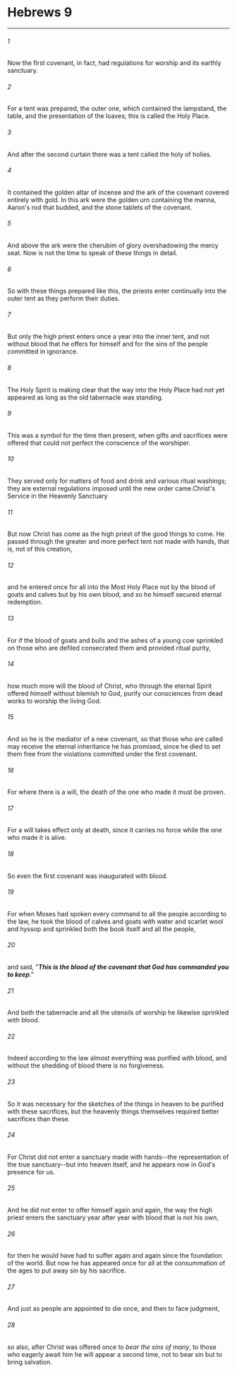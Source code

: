 # Hebrews 9
***



###### 1 
Now the first covenant, in fact, had regulations for worship and its earthly sanctuary. 

###### 2 
For a tent was prepared, the outer one, which contained the lampstand, the table, and the presentation of the loaves; this is called the Holy Place. 

###### 3 
And after the second curtain there was a tent called the holy of holies. 

###### 4 
It contained the golden altar of incense and the ark of the covenant covered entirely with gold. In this ark were the golden urn containing the manna, Aaron's rod that budded, and the stone tablets of the covenant. 

###### 5 
And above the ark were the cherubim of glory overshadowing the mercy seat. Now is not the time to speak of these things in detail. 

###### 6 
So with these things prepared like this, the priests enter continually into the outer tent as they perform their duties. 

###### 7 
But only the high priest enters once a year into the inner tent, and not without blood that he offers for himself and for the sins of the people committed in ignorance. 

###### 8 
The Holy Spirit is making clear that the way into the Holy Place had not yet appeared as long as the old tabernacle was standing. 

###### 9 
This was a symbol for the time then present, when gifts and sacrifices were offered that could not perfect the conscience of the worshiper. 

###### 10 
They served only for matters of food and drink and various ritual washings; they are external regulations imposed until the new order came.Christ's Service in the Heavenly Sanctuary 

###### 11 
But now Christ has come as the high priest of the good things to come. He passed through the greater and more perfect tent not made with hands, that is, not of this creation, 

###### 12 
and he entered once for all into the Most Holy Place not by the blood of goats and calves but by his own blood, and so he himself secured eternal redemption. 

###### 13 
For if the blood of goats and bulls and the ashes of a young cow sprinkled on those who are defiled consecrated them and provided ritual purity, 

###### 14 
how much more will the blood of Christ, who through the eternal Spirit offered himself without blemish to God, purify our consciences from dead works to worship the living God. 

###### 15 
And so he is the mediator of a new covenant, so that those who are called may receive the eternal inheritance he has promised, since he died to set them free from the violations committed under the first covenant. 

###### 16 
For where there is a will, the death of the one who made it must be proven. 

###### 17 
For a will takes effect only at death, since it carries no force while the one who made it is alive. 

###### 18 
So even the first covenant was inaugurated with blood. 

###### 19 
For when Moses had spoken every command to all the people according to the law, he took the blood of calves and goats with water and scarlet wool and hyssop and sprinkled both the book itself and all the people, 

###### 20 
and said, "**_This is the blood of the covenant that God has commanded you to keep_**." 

###### 21 
And both the tabernacle and all the utensils of worship he likewise sprinkled with blood. 

###### 22 
Indeed according to the law almost everything was purified with blood, and without the shedding of blood there is no forgiveness. 

###### 23 
So it was necessary for the sketches of the things in heaven to be purified with these sacrifices, but the heavenly things themselves required better sacrifices than these. 

###### 24 
For Christ did not enter a sanctuary made with hands--the representation of the true sanctuary--but into heaven itself, and he appears now in God's presence for us. 

###### 25 
And he did not enter to offer himself again and again, the way the high priest enters the sanctuary year after year with blood that is not his own, 

###### 26 
for then he would have had to suffer again and again since the foundation of the world. But now he has appeared once for all at the consummation of the ages to put away sin by his sacrifice. 

###### 27 
And just as people are appointed to die once, and then to face judgment, 

###### 28 
so also, after Christ was offered once to _bear_ _the sins of many_, to those who eagerly await him he will appear a second time, not to bear sin but to bring salvation.

